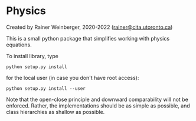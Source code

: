 # Physics

Created by Rainer Weinberger, 2020-2022 (rainer@cita.utoronto.ca)

This is a small python package that simplifies working with physics equations.

To install library, type

    python setup.py install
    
for the local user (in case you don't have root access):

    python setup.py install --user

Note that the open-close principle and downward comparability will not be enforced.
Rather, the implementations should be as simple as possible, and class hierarchies 
as shallow as possible.